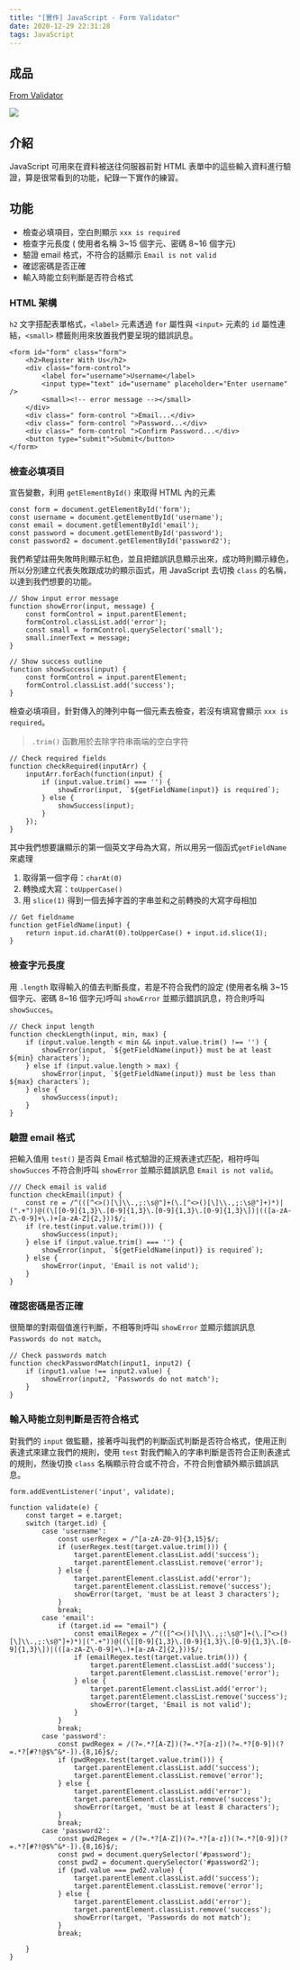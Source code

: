 ```yaml
---
title: "[實作] JavaScript - Form Validator"
date: 2020-12-29 22:31:28
tags: JavaScript
---
```

## 成品

[From Validator](https://mjeddie.github.io/JavaScript-Projects/Form_Validator/index.html)

![](https://i.imgur.com/jsyUnrt.png)

## 介紹

JavaScript 可用來在資料被送往伺服器前對 HTML 表單中的這些輸入資料進行驗證，算是很常看到的功能，紀錄一下實作的練習。
<!-- more -->
## 功能

* 檢查必填項目，空白則顯示 `xxx is required`
* 檢查字元長度 ( 使用者名稱 3~15 個字元、密碼 8~16 個字元)
* 驗證 email 格式，不符合的話顯示 `Email is not valid`
* 確認密碼是否正確
* 輸入時能立刻判斷是否符合格式

### HTML 架構

`h2` 文字搭配表單格式，`<label>` 元素透過 `for` 屬性與 `<input>` 元素的 `id` 屬性連結，`<small>` 標籤則用來放置我們要呈現的錯誤訊息。

```htmlembedded=
<form id="form" class="form">
    <h2>Register With Us</h2>
    <div class="form-control">
        <label for="username">Username</label>
        <input type="text" id="username" placeholder="Enter username" />
        <small><!-- error message --></small> 
    </div>
    <div class=" form-control ">Email...</div>
    <div class=" form-control ">Password...</div>
    <div class=" form-control ">Confirm Password...</div>
    <button type="submit">Submit</button>
</form>
```
### 檢查必填項目

宣告變數，利用 `getElementById()` 來取得 HTML 內的元素

```javascript=
const form = document.getElementById('form');
const username = document.getElementById('username');
const email = document.getElementById('email');
const password = document.getElementById('password');
const password2 = document.getElementById('password2');
```

我們希望註冊失敗時則顯示紅色，並且把錯誤訊息顯示出來，成功時則顯示綠色，所以分別建立代表失敗跟成功的顯示函式，用 JavaScript 去切換 `class` 的名稱，以達到我們想要的功能。

```javascript=
// Show input error message
function showError(input, message) {
    const formControl = input.parentElement;
    formControl.classList.add('error');
    const small = formControl.querySelector('small');
    small.innerText = message;
}

// Show success outline
function showSuccess(input) {
    const formControl = input.parentElement;
    formControl.classList.add('success');
}
```

檢查必填項目，針對傳入的陣列中每一個元素去檢查，若沒有填寫會顯示 `xxx is required`。
> `.trim()` 函數用於去除字符串兩端的空白字符
```javascript=
// Check required fields
function checkRequired(inputArr) {
    inputArr.forEach(function(input) {
        if (input.value.trim() === '') {
            showError(input, `${getFieldName(input)} is required`);
        } else {
            showSuccess(input);
        }
    });
}
```

其中我們想要讓顯示的第一個英文字母為大寫，所以用另一個函式`getFieldName` 來處理

1. 取得第一個字母：`charAt(0)`
2. 轉換成大寫：`toUpperCase()`
3. 用 `slice(1)` 得到一個去掉字首的字串並和之前轉換的大寫字母相加

```javascript=
// Get fieldname
function getFieldName(input) {
    return input.id.charAt(0).toUpperCase() + input.id.slice(1);
}
```


### 檢查字元長度

用 `.length` 取得輸入的值去判斷長度，若是不符合我們的設定 (使用者名稱 3~15 個字元、密碼 8~16 個字元)呼叫 `showError` 並顯示錯誤訊息，符合則呼叫 `showSucces`。

```javascript=
// Check input length
function checkLength(input, min, max) {
    if (input.value.length < min && input.value.trim() !== '') {
        showError(input, `${getFieldName(input)} must be at least ${min} characters`);
    } else if (input.value.length > max) {
        showError(input, `${getFieldName(input)} must be less than ${max} characters`);
    } else {
        showSuccess(input);
    }
}
```


### 驗證 email 格式

把輸入值用 `test()` 是否與 Email 格式驗證的正規表達式匹配，相符呼叫 `showSucces` 不符合則呼叫 `showError` 並顯示錯誤訊息 `Email is not valid`。

```javascript=
/// Check email is valid
function checkEmail(input) {
    const re = /^(([^<>()[\]\\.,;:\s@"]+(\.[^<>()[\]\\.,;:\s@"]+)*)|(".+"))@((\[[0-9]{1,3}\.[0-9]{1,3}\.[0-9]{1,3}\.[0-9]{1,3}\])|(([a-zA-Z\-0-9]+\.)+[a-zA-Z]{2,}))$/;
    if (re.test(input.value.trim())) {
        showSuccess(input);
    } else if (input.value.trim() === '') {
        showError(input, `${getFieldName(input)} is required`);
    } else {
        showError(input, 'Email is not valid');
    }
}
```


### 確認密碼是否正確

很簡單的對兩個值進行判斷，不相等則呼叫 `showError` 並顯示錯誤訊息 `Passwords do not match`。

```javascript=
// Check passwords match
function checkPasswordMatch(input1, input2) {
    if (input1.value !== input2.value) {
        showError(input2, 'Passwords do not match');
    }
}
```


### 輸入時能立刻判斷是否符合格式

對我們的 `input` 做監聽，接著呼叫我們的判斷函式判斷是否符合格式，使用正則表達式來建立我們的規則，使用 `test` 對我們輸入的字串判斷是否符合正則表達式的規則，然後切換 `class` 名稱顯示符合或不符合，不符合則會額外顯示錯誤訊息。

```javascript=
form.addEventListener('input', validate);

function validate(e) {
    const target = e.target;
    switch (target.id) {
        case 'username':
            const userRegex = /^[a-zA-Z0-9]{3,15}$/;
            if (userRegex.test(target.value.trim())) {
                target.parentElement.classList.add('success');
                target.parentElement.classList.remove('error');
            } else {
                target.parentElement.classList.add('error');
                target.parentElement.classList.remove('success');
                showError(target, 'must be at least 3 characters');
            }
            break;
        case 'email':
            if (target.id == "email") {
                const emailRegex = /^(([^<>()[\]\\.,;:\s@"]+(\.[^<>()[\]\\.,;:\s@"]+)*)|(".+"))@((\[[0-9]{1,3}\.[0-9]{1,3}\.[0-9]{1,3}\.[0-9]{1,3}\])|(([a-zA-Z\-0-9]+\.)+[a-zA-Z]{2,}))$/;
                if (emailRegex.test(target.value.trim())) {
                    target.parentElement.classList.add('success');
                    target.parentElement.classList.remove('error');
                } else {
                    target.parentElement.classList.add('error');
                    target.parentElement.classList.remove('success');
                    showError(target, 'Email is not valid');
                }
            }
            break;
        case 'password':
            const pwdRegex = /(?=.*?[A-Z])(?=.*?[a-z])(?=.*?[0-9])(?=.*?[#?!@$%^&*-]).{8,16}$/;
            if (pwdRegex.test(target.value.trim())) {
                target.parentElement.classList.add('success');
                target.parentElement.classList.remove('error');
            } else {
                target.parentElement.classList.add('error');
                target.parentElement.classList.remove('success');
                showError(target, 'must be at least 8 characters');
            }
            break;
        case 'password2':
            const pwd2Regex = /(?=.*?[A-Z])(?=.*?[a-z])(?=.*?[0-9])(?=.*?[#?!@$%^&*-]).{8,16}$/;
            const pwd = document.querySelector('#password');
            const pwd2 = document.querySelector('#password2');
            if (pwd.value === pwd2.value) {
                target.parentElement.classList.add('success');
                target.parentElement.classList.remove('error');
            } else {
                target.parentElement.classList.add('error');
                target.parentElement.classList.remove('success');
                showError(target, 'Passwords do not match');
            }
            break;

    }
}
```